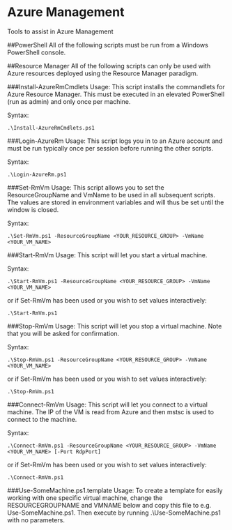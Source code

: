 # Azure Management
Tools to assist in Azure Management

##PowerShell
All of the following scripts must be run from a Windows PowerShell console.

##Resource Manager
All of the following scripts can only be used with Azure resources deployed
using the Resource Manager paradigm.

###Install-AzureRmCmdlets
Usage: This script installs the commandlets for Azure Resource Manager. This
must be executed in an elevated PowerShell (run as admin) and only once per
machine.

Syntax:
```
.\Install-AzureRmCmdlets.ps1
```

###Login-AzureRm
Usage: This script logs you in to an Azure account and must be run typically
once per session before running the other scripts.

Syntax:
```
.\Login-AzureRm.ps1
```

###Set-RmVm
Usage: This script allows you to set the ResourceGroupName and VmName to be used
in all subsequent scripts. The values are stored in environment variables and
will thus be set until the window is closed.

Syntax:
```
.\Set-RmVm.ps1 -ResourceGroupName <YOUR_RESOURCE_GROUP> -VmName <YOUR_VM_NAME>
```

###Start-RmVm
Usage: This script will let you start a virtual machine.

Syntax:
```
.\Start-RmVm.ps1 -ResourceGroupName <YOUR_RESOURCE_GROUP> -VmName <YOUR_VM_NAME>
```
or if Set-RmVm has been used or you wish to set values interactively:
```
.\Start-RmVm.ps1
```

###Stop-RmVm
Usage: This script will let you stop a virtual machine. Note that you will be
asked for confirmation.

Syntax:
```
.\Stop-RmVm.ps1 -ResourceGroupName <YOUR_RESOURCE_GROUP> -VmName <YOUR_VM_NAME>
```
or if Set-RmVm has been used or you wish to set values interactively:
```
.\Stop-RmVm.ps1
```

###Connect-RmVm
Usage: This script will let you connect to a virtual machine. The IP of the VM
is read from Azure and then mstsc is used to connect to the machine.

Syntax:
```
.\Connect-RmVm.ps1 -ResourceGroupName <YOUR_RESOURCE_GROUP> -VmName <YOUR_VM_NAME> [-Port RdpPort]
```
or if Set-RmVm has been used or you wish to set values interactively:
```
.\Connect-RmVm.ps1
```

###Use-SomeMachine.ps1.template
Usage: To create a template for easily working with one specific virtual
machine, change the RESOURCEGROUPNAME and VMNAME below and copy this file
to e.g. Use-SomeMachine.ps1. Then execute by running .\Use-SomeMachine.ps1
with no parameters.
